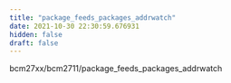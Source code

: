 ```yaml
---
title: "package_feeds_packages_addrwatch"
date: 2021-10-30 22:30:59.676931
hidden: false
draft: false
---
```


bcm27xx/bcm2711/package_feeds_packages_addrwatch

